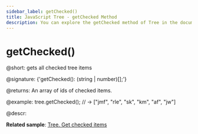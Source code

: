 ```yaml
---
sidebar_label: getChecked()
title: JavaScript Tree - getChecked Method 
description: You can explore the getChecked method of Tree in the documentation of the DHTMLX JavaScript UI library. Browse developer guides and API reference, try out code examples and live demos, and download a free 30-day evaluation version of DHTMLX Suite.
---
```


# getChecked()

@short: gets all checked tree items

@signature: {'getChecked(): (string | number)[];'}

@returns:
An array of ids of checked items.

@example:
tree.getChecked(); // -> ["jmf", "rle", "sk", "km", "af", "jw"]

@descr:

**Related sample**: [Tree. Get checked items](https://snippet.dhtmlx.com/cz7xypgz)

[comment]: # (@related: tree/work_with_tree.md#working-with-checkboxes)

[comment]: # (@relatedapi: tree/api/tree_checkitem_method.md tree/api/tree_uncheckitemnew_method.md)
